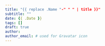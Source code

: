 ```yaml
---
title: "{{ replace .Name "-" " " | title }}"
subtitle: ""
date: {{ .Date }}
tags: []
draft: true
author:
author_email: # used for Gravatar icon
---
```


